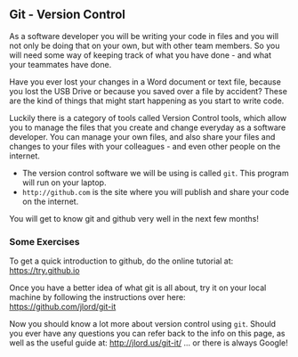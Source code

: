 ## Git - Version Control

As a software developer you will be writing your code in files and you will not only be doing that on your own, 
but with other team members. So you will need some way of keeping track of what you have done - and what your teammates 
have done. 

Have you ever lost your changes in a Word document or text file, because you lost the USB Drive or 
because you saved over a file by accident? These are the kind of things that might start happening as you start 
to write code. 

Luckily there is a category of tools called Version Control tools, which allow you to manage the files that you create and change everyday as a software developer. 
You can manage your own files, and also share your files and changes to your files with your colleagues - and even other people on the internet.

 * The version control software we will be using is called `git`. This program will run on your laptop. 
 * `http://github.com` is the site where you will publish and share your code on the internet.

You will get to know git and github very well in the next few months!

### Some Exercises

To get a quick introduction to github, do the online tutorial at: https://try.github.io

Once you have a better idea of what git is all about, try it on your local machine by following the instructions 
over here: https://github.com/jlord/git-it

Now you should know a lot more about version control using `git`. Should you ever have any questions you can 
refer back to the info on this page, as well as the useful guide at: http://jlord.us/git-it/ ... or there is always Google!
